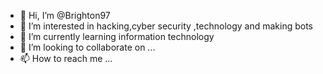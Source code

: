 - 👋 Hi, I’m @Brighton97
- 👀 I’m interested in hacking,cyber security ,technology and making bots 
- 🌱 I’m currently learning information technology
- 💞️ I’m looking to collaborate on ...
- 📫 How to reach me ...

<!---
Brighton97/Brighton97 is a ✨ special ✨ repository because its `README.md` (this file) appears on your GitHub profile.
You can click the Preview link to take a look at your changes.
--->
